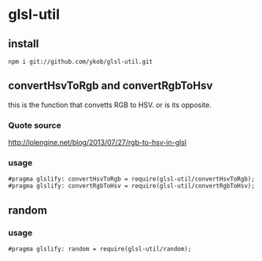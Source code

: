 # glsl-util

## install

```
npm i git://github.com/ykob/glsl-util.git
```

## convertHsvToRgb and convertRgbToHsv
this is the function that convetts RGB to HSV. or is its opposite.

### Quote source

http://lolengine.net/blog/2013/07/27/rgb-to-hsv-in-glsl

### usage

```
#pragma glslify: convertHsvToRgb = require(glsl-util/convertHsvToRgb);
#pragma glslify: convertRgbToHsv = require(glsl-util/convertRgbToHsv);
```

## random

### usage

```
#pragma glslify: random = require(glsl-util/random);
```
